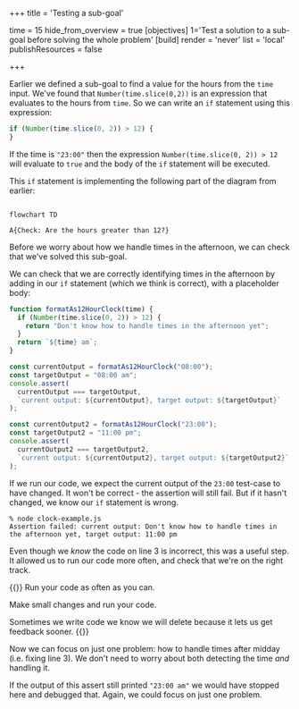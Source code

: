 +++
title = 'Testing a sub-goal'

time = 15
hide_from_overview = true
[objectives]
    1='Test a solution to a sub-goal before solving the whole problem'
[build]
  render = 'never'
  list = 'local'
  publishResources = false

+++

Earlier we defined a sub-goal to find a value for the hours from the `time` input. We've found that `Number(time.slice(0,2))` is an expression that evaluates to the hours from `time`. So we can write an `if` statement using this expression:

```js
if (Number(time.slice(0, 2)) > 12) {
}
```

If the time is `"23:00"` then the expression `Number(time.slice(0, 2)) > 12` will evaluate to `true` and the body of the `if` statement will be executed.

This `if` statement is implementing the following part of the diagram from earlier:

```mermaid

flowchart TD

A{Check: Are the hours greater than 12?}

```

Before we worry about how we handle times in the afternoon, we can check that we've solved this sub-goal.

We can check that we are correctly identifying times in the afternoon by adding in our `if` statement (which we think is correct), with a placeholder body:

```js {linenos=table,linenostart=1,hl_lines=["2-4"]}
function formatAs12HourClock(time) {
  if (Number(time.slice(0, 2)) > 12) {
    return "Don't know how to handle times in the afternoon yet";
  }
  return `${time} am`;
}

const currentOutput = formatAs12HourClock("08:00");
const targetOutput = "08:00 am";
console.assert(
  currentOutput === targetOutput,
  `current output: ${currentOutput}, target output: ${targetOutput}`
);

const currentOutput2 = formatAs12HourClock("23:00");
const targetOutput2 = "11:00 pm";
console.assert(
  currentOutput2 === targetOutput2,
  `current output: ${currentOutput2}, target output: ${targetOutput2}`
);
```

If we run our code, we expect the current output of the `23:00` test-case to have changed. It won't be correct - the assertion will still fail. But if it hasn't changed, we know our `if` statement is wrong.

```console
% node clock-example.js
Assertion failed: current output: Don't know how to handle times in the afternoon yet, target output: 11:00 pm
```

Even though we _know_ the code on line 3 is incorrect, this was a useful step. It allowed us to run our code more often, and check that we're on the right track.

{{<note type="remember">}}
Run your code as often as you can.

Make small changes and run your code.

Sometimes we write code we know we will delete because it lets us get feedback sooner.
{{</note>}}

Now we can focus on just one problem: how to handle times after midday (i.e. fixing line 3). We don't need to worry about both detecting the time _and_ handling it.

If the output of this assert still printed `"23:00 am"` we would have stopped here and debugged that. Again, we could focus on just one problem.
